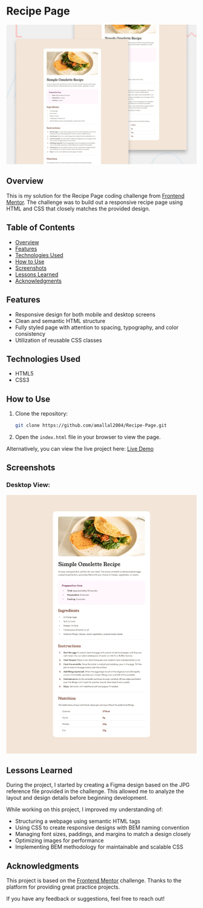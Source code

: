 # Recipe Page

![Recipe Page Preview](./preview.jpg)

## Overview

This is my solution for the Recipe Page coding challenge from [Frontend Mentor](https://www.frontendmentor.io). The challenge was to build out a responsive recipe page using HTML and CSS that closely matches the provided design.

## Table of Contents
- [Overview](#overview)
- [Features](#features)
- [Technologies Used](#technologies-used)
- [How to Use](#how-to-use)
- [Screenshots](#screenshots)
- [Lessons Learned](#lessons-learned)
- [Acknowledgments](#acknowledgments)

## Features

- Responsive design for both mobile and desktop screens
- Clean and semantic HTML structure
- Fully styled page with attention to spacing, typography, and color consistency
- Utilization of reusable CSS classes

## Technologies Used

- HTML5
- CSS3

## How to Use

1. Clone the repository:
   ```bash
   git clone https://github.com/amallal2004/Recipe-Page.git
   ```
2. Open the `index.html` file in your browser to view the page.

Alternatively, you can view the live project here: [Live Demo](https://amallal2004.github.io/Recipe-Page/) 

## Screenshots

### Desktop View:
![Desktop View](./design/desktop-design.jpg)

## Lessons Learned

During the project, I started by creating a Figma design based on the JPG reference file provided in the challenge. This allowed me to analyze the layout and design details before beginning development.

While working on this project, I improved my understanding of:

- Structuring a webpage using semantic HTML tags
- Using CSS to create responsive designs with BEM naming convention
- Managing font sizes, paddings, and margins to match a design closely
- Optimizing images for performance
- Implementing BEM methodology for maintainable and scalable CSS

## Acknowledgments

This project is based on the [Frontend Mentor](https://www.frontendmentor.io) challenge. Thanks to the platform for providing great practice projects.

If you have any feedback or suggestions, feel free to reach out!
